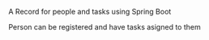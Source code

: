 A Record for people and tasks using Spring Boot

Person can be registered and have tasks asigned to them
